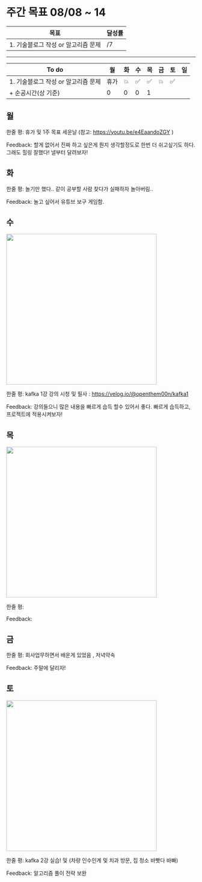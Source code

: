 # 주간 목표 08/08 ~ 14

| 목표 | 달성률 | 
|---|---|
| 1. 기술블로그 작성 or 알고리즘 문제  | /7 |

---
|To do| 월| 화 |수 |목 |금 | 토| 일
|---|---|---|---|---|---|---|---|
|1. 기술블로그 작성 or 알고리즘 문제  |휴가 | :boom: |:white_check_mark:  | :white_check_mark:  | :boom:    |:white_check_mark:  |
|+ 순공시간(상 기준)             | 0   | 0 | 0  | 1 |

## 월


한줄 평: 휴가 및 1주 목표 세운날 (참고: https://youtu.be/e4EaandoZGY )

Feedback: 할게 없어서 진짜 하고 싶은게 뭔지 생각할정도로 한번 더 쉬고싶기도 하다. 그래도 힐링 잘했다! 낼부터 달려보자!

## 화

한줄 평: 놀기만 했다.. 같이 공부할 사람 찾다가 실패하자 놀아버림..

Feedback: 놀고 싶어서 유튜브 보구 게임함.
 
## 수

<img src="day/10.png" width="400">

한줄 평: kafka 1강 강의 시청 및 필사 : https://velog.io/@openthem00n/kafka1

Feedback: 강의들으니 많은 내용을 빠르게 습득 할수 있어서 좋다. 빠르게 습득하고, 프로젝트에 적용시켜보자!

## 목

<img src="day/4.png" width="400">

한줄 평: 

Feedback: 

## 금

한줄 평:  회사업무하면서 배운게 있었음 , 저녁약속

Feedback: 주말에 달리자!

## 토

<img src="day/13.png" width="400">

한줄 평: kafka 2강 실습! 및 (차량 인수인계 및 치과 방문, 집 청소 바빳다 바빠)

Feedback: 알고리즘 풀이 전략 보완
